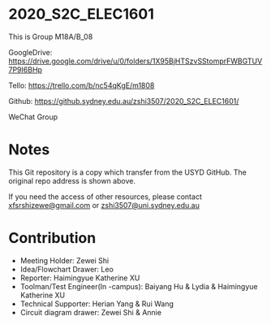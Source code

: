 # 2020_S2C_ELEC1601
This is Group M18A/B_08

GoogleDrive: https://drive.google.com/drive/u/0/folders/1X95BjHTSzvSStomprFWBGTUV7P9I6BHp

Tello: https://trello.com/b/nc54qKgE/m1808

Github: https://github.sydney.edu.au/zshi3507/2020_S2C_ELEC1601/

WeChat Group

# Notes

This Git repository is a copy which transfer from the USYD GitHub. The original repo address is shown above.

If you need the access of other resources, please contact xfsrshizewe@gmail.com or zshi3507@uni.sydney.edu.au

# Contribution

- Meeting Holder: Zewei Shi
- Idea/Flowchart Drawer: Leo
- Reporter: Haimingyue Katherine XU
- Toolman/Test Engineer(In -campus): Baiyang Hu & Lydia & Haimingyue Katherine XU
- Technical Supporter: Herian Yang & Rui Wang
- Circuit diagram drawer: Zewei Shi & Annie



